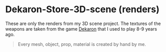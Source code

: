 # Dekaron-Store-3D-scene (renders)
  
    
 These are only the renders from my 3D scene project.
 The textures of the weapons are taken from the game [Dekaron](https://dekaron.papayaplay.com/dekaron.do) that I used to play 8-9 years ago.  
 > Every mesh, object, prop, material is created by hand by me. 
